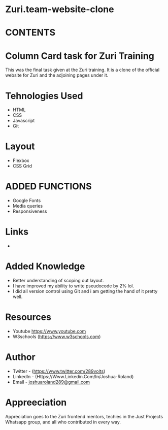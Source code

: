 # Zuri.team-website-clone

# CONTENTS


# Column Card task for Zuri Training 

 This was the final task given at the Zuri training. It is a clone of the official website for Zuri and the adjoining pages under it.
# Tehnologies Used

- HTML
- CSS
- Javascript
- Git
# Layout

- Flexbox
- CSS Grid
# ADDED FUNCTIONS

- Google Fonts
- Media queries
- Responsiveness

# Links
- 
# Added Knowledge

- Better understanding of scoping out layout.
- I have improved my ability to write pseudocode by 2% lol.
- I did all version control using Git and i am getting the hand of it pretty well.
# Resources

- Youtube <https://www.youtube.com>
- W3schools (https://www.w3schools.com)
# Author

- Twitter - (https://www.twitter.com/289volts)
- LinkedIn - (Https://Www.Linkedin.Com/In/Joshua-Roland)
- Email - joshuaroland289@gmail.com
# Appreeciation

Appreciation goes to the Zuri frontend mentors, techies in the Just Projects Whatsapp group,  and all who contributed in every way.
